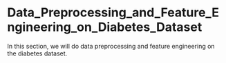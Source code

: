 # Data_Preprocessing_and_Feature_Engineering_on_Diabetes_Dataset
In this section, we will do data preprocessing and feature engineering on the diabetes dataset.
